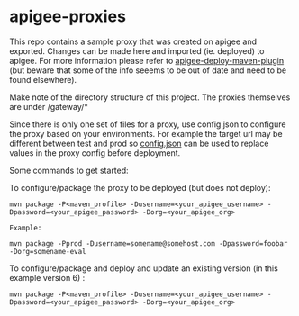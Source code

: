 # apigee-proxies

This repo contains a sample proxy that was created on apigee and exported.  Changes can be made here and imported (ie. deployed) to apigee.  For more information please refer to [apigee-deploy-maven-plugin](https://github.com/apigee/apigee-deploy-maven-plugin) (but beware that some of the info seeems to be out of date and need to be found elsewhere).

Make note of the directory structure of this project.  The proxies themselves are under /gateway/*

Since there is only one set of files for a proxy, use config.json to configure the proxy based on your environments.  For example the target url may be different between test and prod so [config.json](https://github.com/yemhuynh/apigee-proxies/blob/master/src/gateway/categories/config.json) can be used to replace values in the proxy config before deployment.

Some commands to get started:

To configure/package the proxy to be deployed (but does not deploy):
```
mvn package -P<maven_profile> -Dusername=<your_apigee_username> -Dpassword=<your_apigee_password> -Dorg=<your_apigee_org>

Example:

mvn package -Pprod -Dusername=somename@somehost.com -Dpassword=foobar -Dorg=somename-eval
```

To configure/package and deploy and update an existing version (in this example version 6) :
```
mvn package -P<maven_profile> -Dusername=<your_apigee_username> -Dpassword=<your_apigee_password> -Dorg=<your_apigee_org>
```
